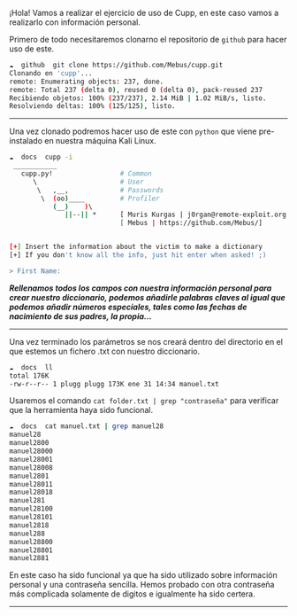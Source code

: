 ¡Hola! Vamos a realizar el ejercicio de uso de Cupp, en este caso vamos a realizarlo con información personal.

Primero de todo necesitaremos clonarno el repositorio de `github` para hacer uso de este.

```bash
☁  github  git clone https://github.com/Mebus/cupp.git
Clonando en 'cupp'...
remote: Enumerating objects: 237, done.
remote: Total 237 (delta 0), reused 0 (delta 0), pack-reused 237
Recibiendo objetos: 100% (237/237), 2.14 MiB | 1.02 MiB/s, listo.
Resolviendo deltas: 100% (125/125), listo.

```
* * *
Una vez clonado podremos hacer uso de este con `python` que viene pre-instalado en nuestra máquina Kali Linux.

```bash
☁  docs  cupp -i
 ___________ 
   cupp.py!                 # Common
      \                     # User
       \   ,__,             # Passwords
        \  (oo)____         # Profiler
           (__)    )\   
              ||--|| *      [ Muris Kurgas | j0rgan@remote-exploit.org ]
                            [ Mebus | https://github.com/Mebus/]


[+] Insert the information about the victim to make a dictionary
[+] If you don't know all the info, just hit enter when asked! ;)

> First Name:
```
___Rellenamos todos los campos con nuestra información personal para crear nuestro diccionario, podemos añadirle palabras claves al igual que podemos añadir números especiales, tales como las fechas de nacimiento de sus padres, la propia...___


* * *
Una vez terminado los parámetros se nos creará dentro del directorio en el que estemos un fichero .txt con nuestro diccionario. 
```bash 
☁  docs  ll
total 176K
-rw-r--r-- 1 plugg plugg 173K ene 31 14:34 manuel.txt
```

Usaremos el comando `cat folder.txt | grep "contraseña"` para verificar que la herramienta haya sido funcional.

```bash
☁  docs  cat manuel.txt | grep manuel28
manuel28
manuel2800
manuel28000
manuel28001
manuel28008
manuel2801
manuel28011
manuel28018
manuel281
manuel28100
manuel28101
manuel2818
manuel288
manuel28800
manuel28801
manuel2881
```
En este caso ha sido funcional ya que ha sido utilizado sobre información personal y una contraseña sencilla. Hemos probado con otra contraseña más complicada solamente de digitos e igualmente ha sido certera.

* * * 
